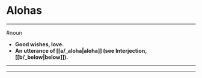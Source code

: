 # Alohas
---
#noun
- **Good wishes, love.**
- **An utterance of [[a/_aloha|aloha]] (see Interjection, [[b/_below|below]]).**
---
---
